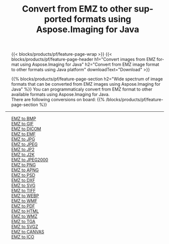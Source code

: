 ﻿---
title: Convert from EMZ to other supported formats using Aspose.Imaging for Java 
weight: 3920
url: /java/conversion/from/emz 
lang: en
langdirlevel: 2
locales: zh-hans,ja,it,ru,de,es,fr,nl,id,lt,pl,pt,vi,tr,ko,zh-hant,ar,hi,th,sv,cs,uk,he
description: Aspose.Imaging can easily convert from EMZ to other formats using Java platform
---

{{< blocks/products/pf/feature-page-wrap >}}
{{< blocks/products/pf/feature-page-header h1="Convert images from EMZ format using Aspose.Imaging for Java" h2="Convert from EMZ image format to other formats using Java platform" downloadText="Download" >}}


{{% blocks/products/pf/feature-page-section  h2="Wide spectrum of image formats that can be converted from EMZ images using Aspose.Imaging for Java" %}}
You can programmaticaly convert from EMZ format to other available formats using 
Aspose.Imaging for Java.
<br/>
There are following conversions on board:
{{% /blocks/products/pf/feature-page-section %}}
<div class="container-fluid productfamilypage bg-gray">
    <div class="convertypes bg-gray agp-content section">
        <div class="container">
		<hr style="margin-left:-20px;"/>
		<div class="row other-converters">
		    <div class='col-md-2 other-converter remove-lp remove-rp'><a href="/imaging/java/conversion/emz-to-bmp" >EMZ to BMP</a></div><div class='col-md-2 other-converter remove-lp remove-rp'><a href="/imaging/java/conversion/emz-to-gif" >EMZ to GIF</a></div><div class='col-md-2 other-converter remove-lp remove-rp'><a href="/imaging/java/conversion/emz-to-dicom" >EMZ to DICOM</a></div><div class='col-md-2 other-converter remove-lp remove-rp'><a href="/imaging/java/conversion/emz-to-emf" >EMZ to EMF</a></div><div class='col-md-2 other-converter remove-lp remove-rp'><a href="/imaging/java/conversion/emz-to-jpg" >EMZ to JPG</a></div><div class='col-md-2 other-converter remove-lp remove-rp'><a href="/imaging/java/conversion/emz-to-jpeg" >EMZ to JPEG</a></div><div class='col-md-2 other-converter remove-lp remove-rp'><a href="/imaging/java/conversion/emz-to-jp2" >EMZ to JP2</a></div><div class='col-md-2 other-converter remove-lp remove-rp'><a href="/imaging/java/conversion/emz-to-j2k" >EMZ to J2K</a></div><div class='col-md-2 other-converter remove-lp remove-rp'><a href="/imaging/java/conversion/emz-to-jpeg2000" >EMZ to JPEG2000</a></div><div class='col-md-2 other-converter remove-lp remove-rp'><a href="/imaging/java/conversion/emz-to-png" >EMZ to PNG</a></div><div class='col-md-2 other-converter remove-lp remove-rp'><a href="/imaging/java/conversion/emz-to-apng" >EMZ to APNG</a></div><div class='col-md-2 other-converter remove-lp remove-rp'><a href="/imaging/java/conversion/emz-to-psd" >EMZ to PSD</a></div><div class='col-md-2 other-converter remove-lp remove-rp'><a href="/imaging/java/conversion/emz-to-dxf" >EMZ to DXF</a></div><div class='col-md-2 other-converter remove-lp remove-rp'><a href="/imaging/java/conversion/emz-to-svg" >EMZ to SVG</a></div><div class='col-md-2 other-converter remove-lp remove-rp'><a href="/imaging/java/conversion/emz-to-tiff" >EMZ to TIFF</a></div><div class='col-md-2 other-converter remove-lp remove-rp'><a href="/imaging/java/conversion/emz-to-webp" >EMZ to WEBP</a></div><div class='col-md-2 other-converter remove-lp remove-rp'><a href="/imaging/java/conversion/emz-to-wmf" >EMZ to WMF</a></div><div class='col-md-2 other-converter remove-lp remove-rp'><a href="/imaging/java/conversion/emz-to-pdf" >EMZ to PDF</a></div><div class='col-md-2 other-converter remove-lp remove-rp'><a href="/imaging/java/conversion/emz-to-html" >EMZ to HTML</a></div><div class='col-md-2 other-converter remove-lp remove-rp'><a href="/imaging/java/conversion/emz-to-wmz" >EMZ to WMZ</a></div><div class='col-md-2 other-converter remove-lp remove-rp'><a href="/imaging/java/conversion/emz-to-tga" >EMZ to TGA</a></div><div class='col-md-2 other-converter remove-lp remove-rp'><a href="/imaging/java/conversion/emz-to-svgz" >EMZ to SVGZ</a></div><div class='col-md-2 other-converter remove-lp remove-rp'><a href="/imaging/java/conversion/emz-to-canvas" >EMZ to CANVAS</a></div><div class='col-md-2 other-converter remove-lp remove-rp'><a href="/imaging/java/conversion/emz-to-ico" >EMZ to ICO</a></div>
                </div>
        </div>
    </div>
</div>
<br/>

